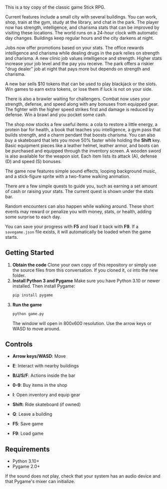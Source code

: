 This is a toy copy of the classic game Stick RPG.

Current features include a small city with several buildings. You can work, shop,
train at the gym, study at the library, and chat in the park. The player now has
strength, intelligence, and charisma stats that can be improved by visiting
these locations. The world runs on a 24-hour clock with automatic day changes.
Buildings keep regular hours and the city darkens at night.

Jobs now offer promotions based on your stats. The office rewards
intelligence and charisma while dealing drugs in the park relies on strength
and charisma. A new clinic job values intelligence and strength. Higher stats
increase your job level and the pay you receive. The park offers a riskier
"drug dealer" job at night that pays more but depends on strength and
charisma.

A new bar sells $10 tokens that can be used to play blackjack or the slots.
Win games to earn extra tokens, or lose them if luck is not on your side.

There is also a brawler waiting for challengers. Combat now uses your
strength, defense, and speed along with any bonuses from equipped gear. The
fighter with the higher speed strikes first and damage is reduced by defense.
Win a brawl and you pocket some cash.

The shop now stocks a few useful items: a cola to restore a little energy, a
protein bar for health, a book that teaches you intelligence, a gym pass that
builds strength, and a charm pendant that boosts charisma. You can also buy a
skateboard that lets you move 50% faster while holding the **Shift** key.
Basic equipment pieces like a leather helmet, leather armor, and boots can be
purchased and equipped through the inventory screen. A wooden sword is also
available for the weapon slot. Each item lists its attack (A), defense (D) and
speed (S) bonuses.



The game now features simple sound effects, looping background music, and a
stick-figure sprite with a two-frame walking animation.

There are a few simple quests to guide you, such as earning a set amount of
cash or raising your stats. The current quest is shown under the stats bar.

Random encounters can also happen while walking around. These short events may
reward or penalize you with money, stats, or health, adding some surprise to
each day.

You can save your progress with **F5** and load it back with **F9**. If a
`savegame.json` file exists, it will automatically be loaded when the game
starts.

## Getting Started

1. **Obtain the code**
   Clone your own copy of this repository or simply use the source files from
   this conversation. If you cloned it, `cd` into the new folder.
2. **Install Python 3 and Pygame**
   Make sure you have Python 3.10 or newer installed. Then install Pygame:
   ```bash
   pip install pygame
   ```
3. **Run the game**
   ```bash
   python game.py
   ```
   The window will open in 800x600 resolution. Use the arrow keys or WASD to move around.


## Controls

- **Arrow keys/WASD**: Move
- **E**: Interact with nearby buildings
- **B/J/S/F**: Actions inside the bar

- **0-9**: Buy items in the shop
- **I**: Open inventory and equip gear
- **Shift**: Ride skateboard (if owned)

- **Q**: Leave a building
- **F5**: Save game
- **F9**: Load game

## Requirements

- Python 3.10+
- Pygame 2.0+

If the sound does not play, check that your system has an audio device and that Pygame's mixer can initialize.

